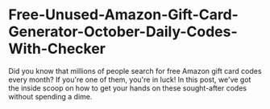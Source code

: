 # Free-Unused-Amazon-Gift-Card-Generator-October-Daily-Codes-With-Checker
Did you know that millions of people search for free Amazon gift card codes every month? If you're one of them, you're in luck! In this post, we've got the inside scoop on how to get your hands on these sought-after codes without spending a dime.
